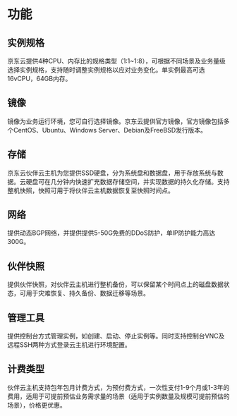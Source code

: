 # 功能
## 实例规格
京东云提供4种CPU、内存比的规格类型（1:1~1:8），可根据不同场景及业务量级选择实例规格，支持随时调整实例规格以应对业务变化。单实例最高可选16vCPU，64GB内存。
## 镜像
镜像为业务运行环境，您可自行选择镜像。京东云提供官方镜像，官方镜像包括多个CentOS、Ubuntu、Windows Server、Debian及FreeBSD发行版本。
## 存储
京东云伙伴云主机为您提供SSD硬盘，分为系统盘和数据盘，用于存放系统与数据。云硬盘可在几分钟内快速扩充数据存储空间，并实现数据的持久化存储。支持整机快照，快照可用于将伙伴云主机数据恢复至快照时间点。
## 网络
提供动态BGP网络，并提供提供5-50G免费的DDoS防护，单IP防护能力高达300G。
## 伙伴快照
提供伙伴快照，对伙伴云主机进行整机备份，可以保留某个时间点上的磁盘数据状态，可用于灾难恢复、持久备份、数据迁移等场景。

## 管理工具
提供控制台方式管理实例，如创建、启动、停止实例等。同时支持控制台VNC及远程SSH两种方式登录云主机进行环境配置。
## 计费类型
伙伴云主机支持包年包月计费方式，为预付费方式，一次性支付1-9个月或1-3年的费用，适用于可提前预估业务需求量的场景（适用于实例数量及规模可提前预估的场景），价格更优惠。

